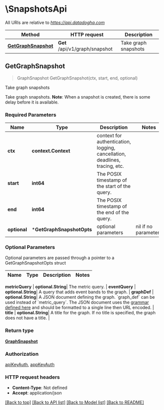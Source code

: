 # \SnapshotsApi

All URIs are relative to *https://api.datadoghq.com*

Method | HTTP request | Description
------------- | ------------- | -------------
[**GetGraphSnapshot**](SnapshotsApi.md#GetGraphSnapshot) | **Get** /api/v1/graph/snapshot | Take graph snapshots



## GetGraphSnapshot

> GraphSnapshot GetGraphSnapshot(ctx, start, end, optional)

Take graph snapshots

Take graph snapshots. **Note**: When a snapshot is created, there is some delay before it is available.

### Required Parameters


Name | Type | Description  | Notes
------------- | ------------- | ------------- | -------------
**ctx** | **context.Context** | context for authentication, logging, cancellation, deadlines, tracing, etc.
**start** | **int64**| The POSIX timestamp of the start of the query. | 
**end** | **int64**| The POSIX timestamp of the end of the query. | 
 **optional** | ***GetGraphSnapshotOpts** | optional parameters | nil if no parameters

### Optional Parameters

Optional parameters are passed through a pointer to a GetGraphSnapshotOpts struct


Name | Type | Description  | Notes
------------- | ------------- | ------------- | -------------


 **metricQuery** | **optional.String**| The metric query. | 
 **eventQuery** | **optional.String**| A query that adds event bands to the graph. | 
 **graphDef** | **optional.String**| A JSON document defining the graph. &#x60;graph_def&#x60; can be used instead of &#x60;metric_query&#x60;. The JSON document uses the [grammar defined here](https://docs.datadoghq.com/graphing/graphing_json/#grammar) and should be formatted to a single line then URL encoded. | 
 **title** | **optional.String**| A title for the graph. If no title is specified, the graph does not have a title. | 

### Return type

[**GraphSnapshot**](GraphSnapshot.md)

### Authorization

[apiKeyAuth](../README.md#apiKeyAuth), [appKeyAuth](../README.md#appKeyAuth)

### HTTP request headers

- **Content-Type**: Not defined
- **Accept**: application/json

[[Back to top]](#) [[Back to API list]](../README.md#documentation-for-api-endpoints)
[[Back to Model list]](../README.md#documentation-for-models)
[[Back to README]](../README.md)

